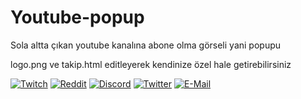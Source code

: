 # Youtube-popup
Sola altta çıkan youtube kanalına abone olma görseli yani popupu
</p>
  </td>
  </table>
logo.png ve takip.html editleyerek kendinize özel hale getirebilirsiniz
 
 
  </td>
  <td width="50%">


   [![Twitch](https://img.shields.io/twitch/status/ZeqraeN?color=6441a5&logo=Twitch&style=flat-square)](https://www.twitch.tv/zeqraen)
      [![Reddit](https://img.shields.io/reddit/user-karma/combined/ZeqraeN?label=Reddit&logo=Reddit&style=flat-square)](https://www.reddit.com/user/zeqraen)
 [![Discord](https://img.shields.io/discord/545999987935543326?color=2A5EE8&label=Discord&logo=Discord&style=flat-square)](https://discord.gg/B6rvT3WE4u)
  [![Twitter](https://img.shields.io/twitter/follow/Zeqraen?color=1DA1F2&label=Twitter&logo=Twitter&style=flat-square)](https://twitter.com/zeqraen)
  [![E-Mail](https://img.shields.io/badge/email-reveal-2a8?style=flat-square&logo=gmail&logoColor=white)](https://mailhide.io/e/5ck1H)
